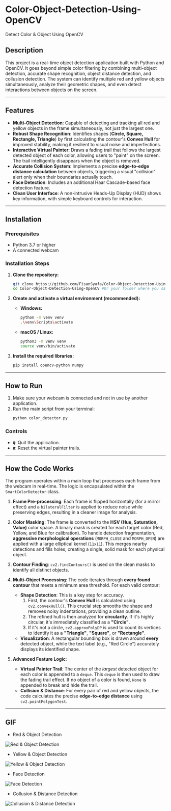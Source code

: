 # Color-Object-Detection-Using-OpenCV
Detect Color &amp; Object Using OpenCV

## Description
This project is a real-time object detection application built with Python and OpenCV. It goes beyond simple color filtering by combining multi-object detection, accurate shape recognition, object distance detection, and collusion detection. The system can identify multiple red and yellow objects simultaneously, analyze their geometric shapes, and even detect interactions between objects on the screen.

---

## Features
- **Multi-Object Detection**: Capable of detecting and tracking all red and yellow objects in the frame simultaneously, not just the largest one.
- **Robust Shape Recognition**: Identifies shapes (**Circle, Square, Rectangle, Triangle**) by first calculating the contour's **Convex Hull** for improved stability, making it resilient to visual noise and imperfections.
- **Interactive Virtual Painter**: Draws a fading trail that follows the largest detected object of each color, allowing users to "paint" on the screen. The trail intelligently disappears when the object is removed.
- **Accurate Collision System**: Implements a precise **edge-to-edge distance calculation** between objects, triggering a visual "collision" alert only when their boundaries actually touch.
- **Face Detection**: Includes an additional Haar Cascade-based face detection feature.
- **Clean User Interface**: A non-intrusive Heads-Up Display (HUD) shows key information, with simple keyboard controls for interaction.

---

## Installation

### Prerequisites
- Python 3.7 or higher
- A connected webcam

### Installation Steps
1.  **Clone the repository:**
    ```bash
    git clone https://github.com/FisanSyafa/Color-Object-Detection-Using-OpenCV.git
    cd Color-Object-Detection-Using-OpenCV #Or your folder where you save
    ```

2.  **Create and activate a virtual environment (recommended):**
    -   **Windows:**
        ```bash
        python -m venv venv
        .\venv\Scripts\activate
        ```
    -   **macOS / Linux:**
        ```bash
        python3 -m venv venv
        source venv/bin/activate
        ```

3.  **Install the required libraries:**
    ```bash
    pip install opencv-python numpy
    ```

---

## How to Run

1.  Make sure your webcam is connected and not in use by another application.
2.  Run the main script from your terminal:
    ```bash
    python color_detector.py
    ```

### Controls
- **`Q`**: Quit the application.
- **`R`**: Reset the virtual painter trails.

---

## How the Code Works

The program operates within a main loop that processes each frame from the webcam in real-time. The logic is encapsulated within the `SmartColorDetector` class.

1.  **Frame Pre-processing**: Each frame is flipped horizontally (for a mirror effect) and a `bilateralFilter` is applied to reduce noise while preserving edges, resulting in a cleaner image for analysis.

2.  **Color Masking**: The frame is converted to the **HSV (Hue, Saturation, Value)** color space. A binary mask is created for each target color (Red, Yellow, and Blue for calibration). To handle detection fragmentation, **aggressive morphological operations** (`MORPH_CLOSE` and `MORPH_OPEN`) are applied with a large elliptical kernel (`11x11`). This merges nearby detections and fills holes, creating a single, solid mask for each physical object.

3.  **Contour Finding**: `cv2.findContours()` is used on the clean masks to identify all distinct objects.

4.  **Multi-Object Processing**: The code iterates through **every found contour** that meets a minimum area threshold. For each valid contour:
    -   **Shape Detection**: This is a key step for accuracy.
        1.  First, the contour's **Convex Hull** is calculated using `cv2.convexHull()`. This crucial step smooths the shape and removes noisy indentations, providing a clean outline.
        2.  The refined hull is then analyzed for **circularity**. If it's highly circular, it's immediately classified as a **"Circle"**.
        3.  If it's not a circle, `cv2.approxPolyDP` is used to count its vertices to identify it as a **"Triangle"**, **"Square"**, or **"Rectangle"**.
    -   **Visualization**: A rectangular bounding box is drawn around **every** detected object, while the text label (e.g., "Red Circle") accurately displays its identified shape.

5.  **Advanced Feature Logic**:
    -   **Virtual Painter Trail**: The center of the *largest* detected object for each color is appended to a `deque`. This `deque` is then used to draw the fading trail effect. If no object of a color is found, `None` is appended to break and hide the trail.
    -   **Collision & Distance**: For every pair of red and yellow objects, the code calculates the precise **edge-to-edge distance** using `cv2.pointPolygonTest`.

---

## GIF

- Red & Object Detection
  
![Red & Object Detection](https://drive.google.com/uc?export=view&id=1jwYXBbjCsqUWrI1rvmaHY7y4gwGBw8Cm)

- Yellow & Object Detection
  
![Yellow & Object Detection](https://drive.google.com/uc?export=view&id=14JGh84Jp474TEtInMEwqE51CzkMu6lPA)

- Face Detection
  
![Face Detection](https://drive.google.com/uc?export=view&id=1SKb3G5xqJIZl7eiB25uzfnEgqEPziVh1)

- Collusion & Distance Detection
  
![Collusion & Distance Detection](https://drive.google.com/uc?export=view&id=1D1g3ToH5BGBokmvOV2vsXip7JoefqwYB)
